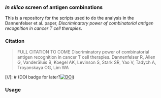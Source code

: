 ### _In silico_ screen of antigen combinations
This is a repository for the scripts used to do the analysis in the Dannenfelser et al. paper, _Discriminatory power of combinatorial antigen recognition in cancer T cell therapies_.

### Citation
> FULL CITATION TO COME  Discriminatory power of combinatorial antigen recognition in cancer T cell therapies.
Dannenfelser R, Allen G, VanderSluis B, Koegel AK, Levinson S, Stark SR, Yao V, Tadych A, Troyanskaya OG, Lim WA

 [//]: # (DOI badge for later?[![DOI](https://zenodo.org/badge/126377943.svg)](https://zenodo.org/badge/latestdoi/126377943))

### Usage
